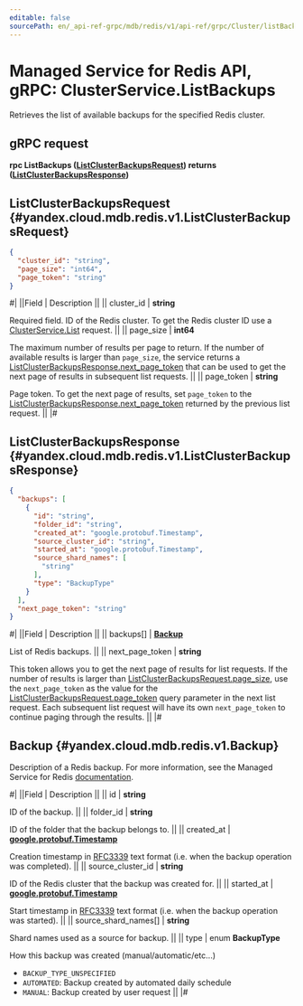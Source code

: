 ```yaml
---
editable: false
sourcePath: en/_api-ref-grpc/mdb/redis/v1/api-ref/grpc/Cluster/listBackups.md
---
```


# Managed Service for Redis API, gRPC: ClusterService.ListBackups

Retrieves the list of available backups for the specified Redis cluster.

## gRPC request

**rpc ListBackups ([ListClusterBackupsRequest](#yandex.cloud.mdb.redis.v1.ListClusterBackupsRequest)) returns ([ListClusterBackupsResponse](#yandex.cloud.mdb.redis.v1.ListClusterBackupsResponse))**

## ListClusterBackupsRequest {#yandex.cloud.mdb.redis.v1.ListClusterBackupsRequest}

```json
{
  "cluster_id": "string",
  "page_size": "int64",
  "page_token": "string"
}
```

#|
||Field | Description ||
|| cluster_id | **string**

Required field. ID of the Redis cluster.
To get the Redis cluster ID use a [ClusterService.List](/docs/managed-redis/api-ref/grpc/Cluster/list#List) request. ||
|| page_size | **int64**

The maximum number of results per page to return. If the number of available
results is larger than `page_size`, the service returns a [ListClusterBackupsResponse.next_page_token](#yandex.cloud.mdb.redis.v1.ListClusterBackupsResponse)
that can be used to get the next page of results in subsequent list requests. ||
|| page_token | **string**

Page token.  To get the next page of results, set `page_token` to the [ListClusterBackupsResponse.next_page_token](#yandex.cloud.mdb.redis.v1.ListClusterBackupsResponse)
returned by the previous list request. ||
|#

## ListClusterBackupsResponse {#yandex.cloud.mdb.redis.v1.ListClusterBackupsResponse}

```json
{
  "backups": [
    {
      "id": "string",
      "folder_id": "string",
      "created_at": "google.protobuf.Timestamp",
      "source_cluster_id": "string",
      "started_at": "google.protobuf.Timestamp",
      "source_shard_names": [
        "string"
      ],
      "type": "BackupType"
    }
  ],
  "next_page_token": "string"
}
```

#|
||Field | Description ||
|| backups[] | **[Backup](#yandex.cloud.mdb.redis.v1.Backup)**

List of Redis backups. ||
|| next_page_token | **string**

This token allows you to get the next page of results for list requests. If the number of results
is larger than [ListClusterBackupsRequest.page_size](#yandex.cloud.mdb.redis.v1.ListClusterBackupsRequest), use the `next_page_token` as the value
for the [ListClusterBackupsRequest.page_token](#yandex.cloud.mdb.redis.v1.ListClusterBackupsRequest) query parameter in the next list request.
Each subsequent list request will have its own `next_page_token` to continue paging through the results. ||
|#

## Backup {#yandex.cloud.mdb.redis.v1.Backup}

Description of a Redis backup. For more information, see
the Managed Service for Redis [documentation](/docs/managed-redis/concepts/backup).

#|
||Field | Description ||
|| id | **string**

ID of the backup. ||
|| folder_id | **string**

ID of the folder that the backup belongs to. ||
|| created_at | **[google.protobuf.Timestamp](https://developers.google.com/protocol-buffers/docs/reference/google.protobuf#timestamp)**

Creation timestamp in [RFC3339](https://www.ietf.org/rfc/rfc3339.txt) text format
(i.e. when the backup operation was completed). ||
|| source_cluster_id | **string**

ID of the Redis cluster that the backup was created for. ||
|| started_at | **[google.protobuf.Timestamp](https://developers.google.com/protocol-buffers/docs/reference/google.protobuf#timestamp)**

Start timestamp in [RFC3339](https://www.ietf.org/rfc/rfc3339.txt) text format
(i.e. when the backup operation was started). ||
|| source_shard_names[] | **string**

Shard names used as a source for backup. ||
|| type | enum **BackupType**

How this backup was created (manual/automatic/etc...)

- `BACKUP_TYPE_UNSPECIFIED`
- `AUTOMATED`: Backup created by automated daily schedule
- `MANUAL`: Backup created by user request ||
|#